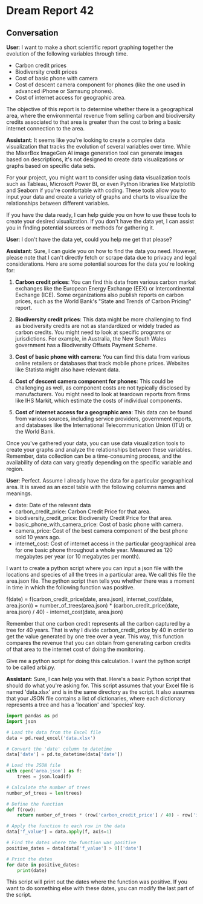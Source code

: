 # Dream Report 42

## Conversation

**User**: I want to make a short scientific report graphing together the evolution of the following variables through time.

- Carbon credit prices
- Biodiversity credit prices
- Cost of basic phone with camera
- Cost of descent camera component for phones (like the one used in advanced iPhone or Samsung phones).
- Cost of internet access for geographic area.

The objective of this report is to determine whether there is a geographical area, where the environmental revenue from selling carbon and biodiversity credits associated to that area is greater than the cost to bring a basic internet connection to the area.

**Assistant**: It seems like you're looking to create a complex data visualization that tracks the evolution of several variables over time. While the MixerBox ImageGen AI image generation tool can generate images based on descriptions, it's not designed to create data visualizations or graphs based on specific data sets.

For your project, you might want to consider using data visualization tools such as Tableau, Microsoft Power BI, or even Python libraries like Matplotlib and Seaborn if you're comfortable with coding. These tools allow you to input your data and create a variety of graphs and charts to visualize the relationships between different variables.

If you have the data ready, I can help guide you on how to use these tools to create your desired visualization. If you don't have the data yet, I can assist you in finding potential sources or methods for gathering it.

**User**: I don't have the data yet, could you help me get that please?

**Assistant**: Sure, I can guide you on how to find the data you need. However, please note that I can't directly fetch or scrape data due to privacy and legal considerations. Here are some potential sources for the data you're looking for:

1. **Carbon credit prices**: You can find this data from various carbon market exchanges like the European Energy Exchange (EEX) or Intercontinental Exchange (ICE). Some organizations also publish reports on carbon prices, such as the World Bank's "State and Trends of Carbon Pricing" report.

2. **Biodiversity credit prices**: This data might be more challenging to find as biodiversity credits are not as standardized or widely traded as carbon credits. You might need to look at specific programs or jurisdictions. For example, in Australia, the New South Wales government has a Biodiversity Offsets Payment Scheme.

3. **Cost of basic phone with camera**: You can find this data from various online retailers or databases that track mobile phone prices. Websites like Statista might also have relevant data.

4. **Cost of descent camera component for phones**: This could be challenging as well, as component costs are not typically disclosed by manufacturers. You might need to look at teardown reports from firms like IHS Markit, which estimate the costs of individual components.

5. **Cost of internet access for a geographic area**: This data can be found from various sources, including service providers, government reports, and databases like the International Telecommunication Union (ITU) or the World Bank.

Once you've gathered your data, you can use data visualization tools to create your graphs and analyze the relationships between these variables. Remember, data collection can be a time-consuming process, and the availability of data can vary greatly depending on the specific variable and region.

**User**: Perfect. Assume I already have the data for a particular geographical area. It is saved as an excel table with the following columns names and meanings.

- date: Date of the relevant data
- carbon_credit_price: Carbon Credit Price for that area.
- biodiversity_credit_price: Biodiversity Credit Price for that area.
- basic_phone_with_camera_price: Cost of basic phone with camera.
- camera_price: Cost of  the best camera component of the best phone sold 10 years ago.
- internet_cost: Cost of internet access in the particular geographical area for one basic phone throughout a whole year. Measured as 120 megabytes per year (or 10 megabytes per month).

I want to create a python script where you can input a json file with the locations and species of all the trees in a particular area. We call this file the area.json file. The python script then tells you whether there was a moment in time in which the following function was positive.

f(date) = f(carbon_credit_price(date, area.json), internet_cost(date, area.json)) = number_of_trees(area.json) * (carbon_credit_price(date, area.json) / 40)  - internet_cost(date, area.json)

Remember that one carbon credit represents all the carbon captured by a tree for 40 years. That is why I divide carbon_credit_price by 40 in order to get the value generated by one tree over a year. This way, this function compares the revenue that you can obtain from generating carbon credits of that area to the internet cost of doing the monitoring.

Give me a python script for doing this calculation. I want the python script to be called arbi.py.

**Assistant**: Sure, I can help you with that. Here's a basic Python script that should do what you're asking for. This script assumes that your Excel file is named 'data.xlsx' and is in the same directory as the script. It also assumes that your JSON file contains a list of dictionaries, where each dictionary represents a tree and has a 'location' and 'species' key.

```python
import pandas as pd
import json

# Load the data from the Excel file
data = pd.read_excel('data.xlsx')

# Convert the 'date' column to datetime
data['date'] = pd.to_datetime(data['date'])

# Load the JSON file
with open('area.json') as f:
    trees = json.load(f)

# Calculate the number of trees
number_of_trees = len(trees)

# Define the function
def f(row):
    return number_of_trees * (row['carbon_credit_price'] / 40) - row['internet_cost']

# Apply the function to each row in the data
data['f_value'] = data.apply(f, axis=1)

# Find the dates where the function was positive
positive_dates = data[data['f_value'] > 0]['date']

# Print the dates
for date in positive_dates:
    print(date)

```
This script will print out the dates where the function was positive. If you want to do something else with these dates, you can modify the last part of the script.
